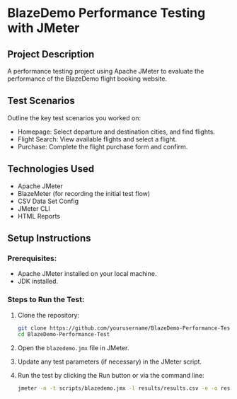 # BlazeDemo Performance Testing with JMeter


## Project Description
A performance testing project using Apache JMeter to evaluate the performance of the BlazeDemo flight booking website.

## Test Scenarios
Outline the key test scenarios you worked on:
- Homepage: Select departure and destination cities, and find flights.
- Flight Search: View available flights and select a flight.
- Purchase: Complete the flight purchase form and confirm.

## Technologies Used
- Apache JMeter
- BlazeMeter (for recording the initial test flow)
- CSV Data Set Config 
- JMeter CLI 
- HTML Reports 

## Setup Instructions

### Prerequisites:
- Apache JMeter installed on your local machine.
- JDK installed.

### Steps to Run the Test:
1. Clone the repository:

    ```bash
    git clone https://github.com/yourusername/BlazeDemo-Performance-Test.git
    cd BlazeDemo-Performance-Test
    ```

2. Open the `blazedemo.jmx` file in JMeter.

3. Update any test parameters (if necessary) in the JMeter script.

4. Run the test by clicking the Run button or via the command line:

    ```bash
    jmeter -n -t scripts/blazedemo.jmx -l results/results.csv -e -o results/report/
    ```




